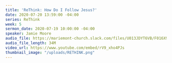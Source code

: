 ```yaml
---
title: 'ReThink: How Do I Follow Jesus?'
date: 2020-07-20 13:59:00 -04:00
series: ReThink
week: 5
sermon_date: 2020-07-19 10:00:00 -04:00
speaker: Jamie Moore
audio_file: https://mariemont-church.slack.com/files/U013JDYT6VB/F016X9YD555/07-19-2020_message.mp3
audio_file_length: 34M
video_url: https://www.youtube.com/embed/rV9_xho4PJs
thumbnail_image: "/uploads/RETHINK.png"
---
```


